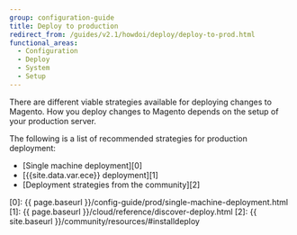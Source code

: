 ```yaml
---
group: configuration-guide
title: Deploy to production
redirect_from: /guides/v2.1/howdoi/deploy/deploy-to-prod.html
functional_areas:
  - Configuration
  - Deploy
  - System
  - Setup
---
```


There are different viable strategies available for deploying changes to Magento.
How you deploy changes to Magento depends on the setup of your production server.

The following is a list of recommended strategies for production deployment:

* [Single machine deployment][0]
* [{{site.data.var.ece}} deployment][1]
* [Deployment strategies from the community][2]

[0]: {{ page.baseurl }}/config-guide/prod/single-machine-deployment.html
[1]: {{ page.baseurl }}/cloud/reference/discover-deploy.html
[2]: {{ site.baseurl }}/community/resources/#installdeploy
